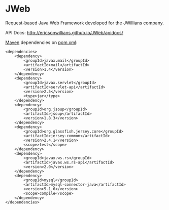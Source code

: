 # JWeb
Request-based Java Web Framework developed for the JWillians company.

API Docs: http://ericsonwillians.github.io/JWeb/apidocs/

[Maven](https://maven.apache.org/) dependencies on [pom.xml](https://maven.apache.org/pom.html):

```
<dependencies>
    <dependency>
        <groupId>javax.mail</groupId>
        <artifactId>mail</artifactId>
        <version>1.4</version>
    </dependency>
    <dependency>
        <groupId>javax.servlet</groupId>
        <artifactId>servlet-api</artifactId>
        <version>2.5</version>
        <type>jar</type>
    </dependency>
    <dependency>
        <groupId>org.jsoup</groupId>
        <artifactId>jsoup</artifactId>
        <version>1.8.3</version>
    </dependency>
    <dependency>
        <groupId>org.glassfish.jersey.core</groupId>
        <artifactId>jersey-common</artifactId>
        <version>2.4.1</version>
        <scope>test</scope>
    </dependency>
    <dependency>
        <groupId>javax.ws.rs</groupId>
        <artifactId>javax.ws.rs-api</artifactId>
        <version>2.0</version>
    </dependency>
    <dependency>
        <groupId>mysql</groupId>
        <artifactId>mysql-connector-java</artifactId>
        <version>5.1.6</version>
        <scope>compile</scope>
    </dependency>
</dependencies>
```
